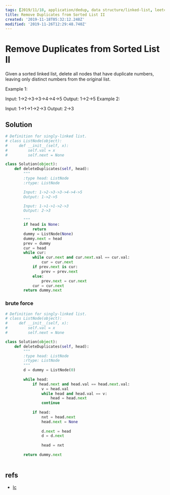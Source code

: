 ```yaml
---
tags: [2019/11/18, application/dedup, data structure/linked-list, leetcode/82, method/prev]
title: Remove Duplicates from Sorted List II
created: '2019-11-18T05:32:12.248Z'
modified: '2019-11-26T12:29:48.740Z'
---
```


# Remove Duplicates from Sorted List II

Given a sorted linked list, delete all nodes that have duplicate numbers, leaving only distinct numbers from the original list.

Example 1:

Input: 1->2->3->3->4->4->5
Output: 1->2->5
Example 2:

Input: 1->1->1->2->3
Output: 2->3

## Solution

```python
# Definition for singly-linked list.
# class ListNode(object):
#     def __init__(self, x):
#         self.val = x
#         self.next = None

class Solution(object):
    def deleteDuplicates(self, head):
        """
        :type head: ListNode
        :rtype: ListNode

        Input: 1->2->3->3->4->4->5
        Output: 1->2->5

        Input: 1->1->1->2->3
        Output: 2->3

        """
        if head is None:
            return
        dummy = ListNode(None)
        dummy.next = head
        prev = dummy
        cur = head
        while cur:
            while cur.next and cur.next.val == cur.val:
                cur = cur.next
            if prev.next is cur:
                prev = prev.next
            else:
                prev.next = cur.next
            cur = cur.next
        return dummy.next

```

### brute force

```python
# Definition for singly-linked list.
# class ListNode(object):
#     def __init__(self, x):
#         self.val = x
#         self.next = None

class Solution(object):
    def deleteDuplicates(self, head):
        """
        :type head: ListNode
        :rtype: ListNode
        """
        d = dummy = ListNode(0)
        
        while head:
            if head.next and head.val == head.next.val:
                v = head.val
                while head and head.val == v:
                    head = head.next
                continue
                
            if head:
                nxt = head.next
                head.next = None
                
                d.next = head
                d = d.next
                
                head = nxt
        
        return dummy.next
        
```

## refs

* [lc](https://leetcode.com/problems/remove-duplicates-from-sorted-list-ii/)

